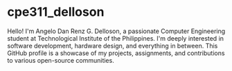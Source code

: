 # cpe311_delloson
Hello! I'm Angelo Dan Renz G. Delloson, a passionate Computer Engineering student at Technological Institute of the Philippines. I'm deeply interested in software development, hardware design, and everything in between. This GitHub profile is a showcase of my projects, assignments, and contributions to various open-source communities.
